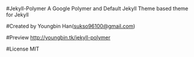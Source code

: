 #Jekyll-Polymer
A Google Polymer and Default Jekyll Theme based theme for Jekyll

#Created by
Youngbin Han(sukso96100@gmail.com)

#Preview
http://youngbin.tk/jekyll-polymer

#License
MIT